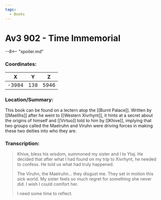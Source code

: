 ```yaml
---
tags:
  - Books
---
```

# Av3 902 - Time Immemorial

--8<-- "spoiler.md"

### Coordinates:
| **X** | **Y**| **Z** |
|:-----:|:----:|:-----:|
|-3984  |138   |5946  |

### Location/Summary:
This book can be found on a lectern atop the [[Burnt Palace]]. Written by [[Maelihs]] after he went to [[Western Xivrhynt]], it hints at a secret about the origins of himself and [[Virtuo]] told to him by [[Khive]], implying that two groups called the Maelruhn and Viruhn were driving forces in making these two deities into who they are.

### Transcription:
> Khive, bless his wisdom, summoned my sister and I to Ytaj. He decided that after what I had found on my trip to Xivrhynt, he needed to confess. He told us what had truly happened.
>
> The Viruhn, the Maelruhn... they disgust me. They set in motion this sick world.
> My sister feels so much regret for something she never did. I wish I could comfort her.
>
> I need some time to reflect.

